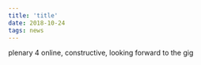 ```yaml
---
title: 'title'
date: 2018-10-24
tags: news
---
```


plenary 4 online, constructive, looking forward to the gig
